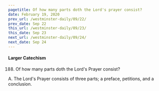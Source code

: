 ```yaml
---
pagetitle: Of how many parts doth the Lord's prayer consist?
date: February 19, 2020
prev_url: /westminster-daily/09/22/
prev_date: Sep 22
this_url: /westminster-daily/09/23/
this_date: Sep 23
next_url: /westminster-daily/09/24/
next_date: Sep 24
---
```


#### Larger Catechism

188. Of how many parts doth the Lord's Prayer consist?

A. The Lord's Prayer consists of three parts; a preface, petitions, and a conclusion.


